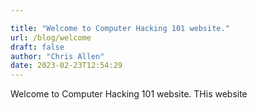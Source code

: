 ```yaml
---

title: "Welcome to Computer Hacking 101 website."
url: /blog/welcome
draft: false
author: "Chris Allen"
date: 2023-02-23T12:54:29
---
```


Welcome to Computer Hacking 101 website. THis website
